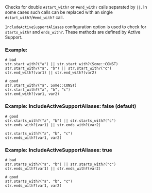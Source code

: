 Checks for double `#start_with?` or `#end_with?` calls
separated by `||`. In some cases such calls can be replaced
with an single `#start_with?`/`#end_with?` call.

`IncludeActiveSupportAliases` configuration option is used to check for
`starts_with?` and `ends_with?`. These methods are defined by Active Support.

### Example:
    # bad
    str.start_with?("a") || str.start_with?(Some::CONST)
    str.start_with?("a", "b") || str.start_with?("c")
    str.end_with?(var1) || str.end_with?(var2)

    # good
    str.start_with?("a", Some::CONST)
    str.start_with?("a", "b", "c")
    str.end_with?(var1, var2)

### Example: IncludeActiveSupportAliases: false (default)
    # good
    str.starts_with?("a", "b") || str.starts_with?("c")
    str.ends_with?(var1) || str.ends_with?(var2)

    str.starts_with?("a", "b", "c")
    str.ends_with?(var1, var2)

### Example: IncludeActiveSupportAliases: true
    # bad
    str.starts_with?("a", "b") || str.starts_with?("c")
    str.ends_with?(var1) || str.ends_with?(var2)

    # good
    str.starts_with?("a", "b", "c")
    str.ends_with?(var1, var2)
